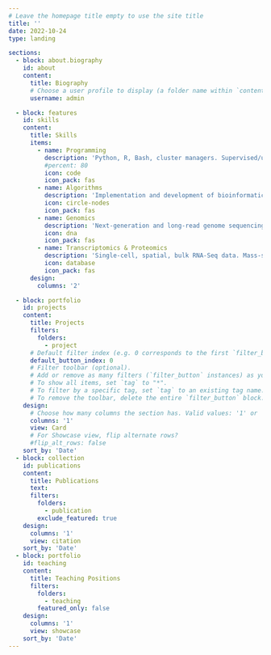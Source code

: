 ```yaml
---
# Leave the homepage title empty to use the site title
title: ''
date: 2022-10-24
type: landing

sections:
  - block: about.biography
    id: about
    content:
      title: Biography
      # Choose a user profile to display (a folder name within `content/authors/`)
      username: admin

  - block: features
    id: skills
    content:
      title: Skills
      items:
        - name: Programming
          description: 'Python, R, Bash, cluster managers. Supervised/unsupervised machine learning, deep learning'
          #percent: 80
          icon: code
          icon_pack: fas
        - name: Algorithms
          description: 'Implementation and development of bioinformatic algorithms'
          icon: circle-nodes 
          icon_pack: fas
        - name: Genomics
          description: 'Next‐generation and long‐read genome sequencing data, metagenomics, ChIP‐seq'
          icon: dna
          icon_pack: fas
        - name: Transcriptomics & Proteomics
          description: 'Single‐cell, spatial, bulk RNA‐Seq data. Mass-spectrometry‐based quantitative proteomics data'
          icon: database
          icon_pack: fas
      design:
        columns: '2'

  - block: portfolio
    id: projects
    content:
      title: Projects
      filters:
        folders:
          - project
      # Default filter index (e.g. 0 corresponds to the first `filter_button` instance below).
      default_button_index: 0
      # Filter toolbar (optional).
      # Add or remove as many filters (`filter_button` instances) as you like.
      # To show all items, set `tag` to "*".
      # To filter by a specific tag, set `tag` to an existing tag name.
      # To remove the toolbar, delete the entire `filter_button` block.
    design:
      # Choose how many columns the section has. Valid values: '1' or '2'.
      columns: '1'
      view: Card
      # For Showcase view, flip alternate rows?
      #flip_alt_rows: false
    sort_by: 'Date'
  - block: collection
    id: publications
    content:
      title: Publications
      text: 
      filters:
        folders:
          - publication
        exclude_featured: true
    design:
      columns: '1'
      view: citation
    sort_by: 'Date'
  - block: portfolio
    id: teaching
    content:
      title: Teaching Positions 
      filters:
        folders:
          - teaching
        featured_only: false
    design:
      columns: '1'
      view: showcase
    sort_by: 'Date'
---
```

